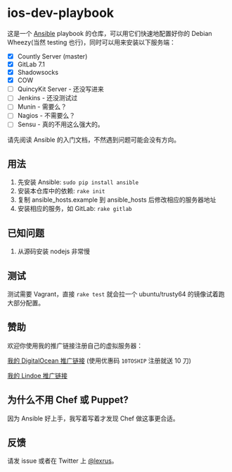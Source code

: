 # ios-dev-playbook

这是一个 [Ansible](http://www.ansible.com) playbook 的仓库，可以用它们快速地配置好你的 Debian Wheezy(当然 testing 也行)，同时可以用来安装以下服务端：

- [x] Countly Server (master)
- [x] GitLab 7.1
- [x] Shadowsocks
- [x] COW
- [ ] QuincyKit Server - 还没写进来
- [ ] Jenkins - 还没测试过
- [ ] Munin - 需要么？
- [ ] Nagios - 不需要么？
- [ ] Sensu - 真的不用这么强大的。

请先阅读 Ansible 的入门文档，不然遇到问题可能会没有方向。

## 用法

1. 先安装 Ansible: ```sudo pip install ansible```
2. 安装本仓库中的依赖: ```rake init```
3. 复制 ansible_hosts.example 到 ansible_hosts 后修改相应的服务器地址
4. 安装相应的服务，如 GitLab: ```rake gitlab```

## 已知问题

1. 从源码安装 nodejs 非常慢

## 测试

测试需要 Vagrant，直接 ```rake test``` 就会拉一个 ubuntu/trusty64 的镜像试着跑大部分配置。

## 赞助

欢迎你使用我的推广链接注册自己的虚拟服务器：

[我的 DigitalOcean 推广链接](https://www.digitalocean.com/?refcode=3eb5cf371fc9) (使用优惠码 ```10TOSHIP``` 注册就送 10 刀)

[我的 Lindoe 推广链接](http://www.linode.com/?r=9f144941e797d495a10c2841c3137ce1acde5f15)

## 为什么不用 Chef 或 Puppet?

因为 Ansible 好上手，我写着写着才发现 Chef 做这事更合适。

## 反馈

请发 issue 或者在 Twitter 上 [@lexrus](https://twitter.com/lexrus)。